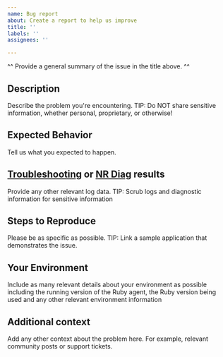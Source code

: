 ```yaml
---
name: Bug report
about: Create a report to help us improve
title: ''
labels: ''
assignees: ''

---
```


^^ Provide a general summary of the issue in the title above. ^^ 

## Description
Describe the problem you're encountering.
TIP: Do NOT share sensitive information, whether personal, proprietary, or otherwise! 

## Expected Behavior
Tell us what you expected to happen.

## [Troubleshooting](https://discuss.newrelic.com/t/troubleshooting-frameworks/108787) or [NR Diag](https://docs.newrelic.com/docs/using-new-relic/cross-product-functions/troubleshooting/new-relic-diagnostics) results
Provide any other relevant log data.
TIP:  Scrub logs and diagnostic information for sensitive information 

## Steps to Reproduce
Please be as specific as possible.
TIP:  Link a sample application that demonstrates the issue. 

## Your Environment
Include as many relevant details about your environment as possible including the running version of the Ruby agent, the Ruby version being used and any other relevant environment information

## Additional context
Add any other context about the problem here. For example, relevant community posts or support tickets.
